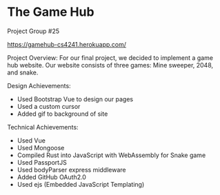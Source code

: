 # The Game Hub

Project Group #25

https://gamehub-cs4241.herokuapp.com/

Project Overview: 
  For our final project, we decided to implement a game hub website. Our website consists of three games: Mine sweeper, 2048, and snake.
  
Design Achievements: 
  - Used Bootstrap Vue to design our pages
  - Used a custom cursor
  - Added gif to background of site

Technical Achievements:
  - Used Vue
  - Used Mongoose 
  - Compiled Rust into JavaScript with WebAssembly for Snake game
  - Used PassportJS
  - Used bodyParser express middleware
  - Added GitHub OAuth2.0
  - Used ejs (Embedded JavaScript Templating)
